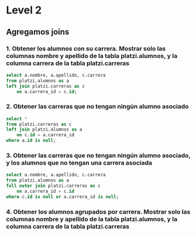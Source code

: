 # Level 2
## Agregamos joins

### 1. Obtener los alumnos con su carrera. Mostrar solo las columnas nombre y apellido de la tabla **platzi.alumnos**, y la columna carrera de la tabla **platzi.carreras**

```sql
select a.nombre, a.apellido, c.carrera
from platzi.alumnos as a
left join platzi.carreras as c
	on a.carrera_id = c.id;
```

### 2. Obtener las carreras que no tengan ningún alumno asociado

```sql
select *
from platzi.carreras as c
left join platzi.alumnos as a
	on c.id = a.carrera_id
where a.id is null;
```

### 3. Obtener las carreras que no tengan ningún alumno asociado, y los alumnos que no tengan una carrera asociada

```sql
select a.nombre, a.apellido, c.carrera
from platzi.alumnos as a
full outer join platzi.carreras as c
	on a.carrera_id = c.id
where c.id is null or a.carrera_id is null;
```

### 4. Obtener los alumnos agrupados por carrera. Mostrar solo las columnas nombre y apellido de la tabla **platzi.alumnos**, y la columna carrera de la tabla **platzi.carreras**

```sql

```